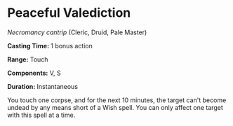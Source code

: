 # Peaceful Valediction
*Necromancy cantrip* (Cleric, Druid, Pale Master)

**Casting Time:** 1 bonus action

**Range:** Touch

**Components:** V, S

**Duration:** Instantaneous

You touch one corpse, and for the next 10 minutes, the target can't become undead by any means short of a Wish spell. You can only affect one target with this spell at a time.